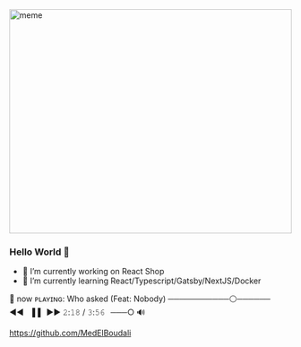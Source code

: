 <div align="left">
    <img width= "100%" height="400px" src='https://i.imgur.com/4U4BIBV.jpg' alt='meme'/>
</div>

### Hello World 👋

- 🔭 I’m currently working on React Shop
- 🌱 I’m currently learning React/Typescript/Gatsby/NextJS/Docker

🎼 now ᴘʟᴀʏɪɴɢ: Who asked (Feat: Nobody) ───────────⚪────── ◄◄⠀▐▐⠀►► 𝟸:𝟷𝟾 / 𝟹:𝟻𝟼⠀───○ 🔊
<!--
**MedElBoudali/MedElBoudali** is a ✨ _special_ ✨ repository because its `README.md` (this file) appears on your GitHub profile.

Here are some ideas to get you started:

- 🔭 I’m currently working on React Shop
- 🌱 I’m currently learning React/Typescript/Gatsby/NextJS/Docker
- 👯 I’m looking to collaborate on ...
- 🤔 I’m looking for help with ...
- 💬 Ask me about ...
- 📫 How to reach me: ...
- 😄 Pronouns: ...
- ⚡ Fun fact: ...
-->

https://github.com/MedElBoudali

